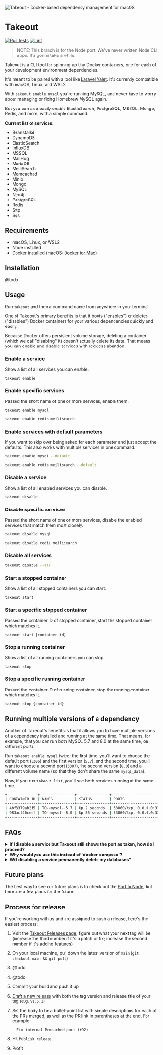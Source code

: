 ![Takeout - Docker-based dependency management for macOS](takeout-banner.png?version=1)

# Takeout

[![Run tests](https://github.com/tighten/takeout/workflows/Run%20tests/badge.svg?branch=main)](https://github.com/tighten/takeout/actions?query=workflow%3A%22Run+tests%22)
[![Lint](https://github.com/tighten/takeout/workflows/Lint/badge.svg?branch=main)](https://github.com/tighten/takeout/actions?query=workflow%3ALint)

> NOTE: This branch is for the Node port. We've never written Node CLI apps. It's gonna take a while.

Takeout is a CLI tool for spinning up tiny Docker containers, one for each of your development environment dependencies.

It's meant to be paired with a tool like [Laravel Valet](https://laravel.com/docs/valet). It's currently compatible with macOS, Linux, and WSL2.

With `takeout enable mysql` you're running MySQL, and never have to worry about managing or fixing Homebrew MySQL again.

But you can also easily enable ElasticSearch, PostgreSQL, MSSQL, Mongo, Redis, and more, with a simple command.

**Current list of services:**
- Beanstalkd
- DynamoDB
- ElasticSearch
- InfluxDB
- MSSQL
- MailHog
- MariaDB
- MeiliSearch
- Memcached
- Minio
- Mongo
- MySQL
- Neo4j
- PostgreSQL
- Redis
- Sftp
- Sqs

## Requirements

- macOS, Linux, or WSL2
- Node installed
- Docker installed (macOS: [Docker for Mac](https://docs.docker.com/docker-for-mac/))

## Installation

@todo

## Usage

Run `takeout` and then a command name from anywhere in your terminal.

One of Takeout's primary benefits is that it boots ("enables") or deletes ("disables") Docker containers for your various dependencies quickly and easily.

Because Docker offers persistent volume storage, deleting a container (which we call "disabling" it) doesn't actually delete its data. That means you can enable and disable services with reckless abandon.

### Enable a service

Show a list of all services you can enable.

```bash
takeout enable
```

### Enable specific services

Passed the short name of one or more services, enable them.

```bash
takeout enable mysql

takeout enable redis meilisearch
```

### Enable services with default parameters

If you want to skip over being asked for each parameter and just accept the defaults. This also works with multiple services in one command.

```bash
takeout enable mysql --default

takeout enable redis meilisearch --default
```

### Disable a service

Show a list of all enabled services you can disable.

```bash
takeout disable
```

### Disable specific services

Passed the short name of one or more services, disable the enabled services that match them most closely.

```bash
takeout disable mysql

takeout disable redis meilisearch
```


### Disable all services

```bash
takeout disable --all
```

### Start a stopped container

Show a list of all stopped containers you can start.

```bash
takeout start
```

### Start a specific stopped container

Passed the container ID of stopped container, start the stopped container which matches it.

```bash
takeout start {container_id}
```

### Stop a running container

Show a list of all running containers you can stop.

```bash
takeout stop
```

### Stop a specific running container

Passed the container ID of running container, stop the running container which matches it.

```bash
takeout stop {container_id}
```

## Running multiple versions of a dependency

Another of Takeout's benefits is that it allows you to have multiple versions of a dependency installed and running at the same time. That means, for example, that you can run both MySQL 5.7 and 8.0 at the same time, on different ports.

Run `takeout enable mysql` twice; the first time, you'll want to choose the default port (`3306`) and the first version (`5.7`), and the second time, you'll want to choose a second port (`3307`), the second version (`8.0`) and a different volume name (so that they don't share the same `mysql_data`).

Now, if you run `takeout list`, you'll see both services running at the same time.

```bash
+--------------+----------------+---------------+-----------------------------------+
| CONTAINER ID | NAMES          | STATUS        | PORTS                             |
+--------------+----------------+---------------+-----------------------------------+
| 4bf3379ab2f5 | TO--mysql--5.7 | Up 2 seconds  | 33060/tcp, 0.0.0.0:3306->3306/tcp |
| 983acf46ceef | TO--mysql--8.0 | Up 35 seconds | 33060/tcp, 0.0.0.0:3307->3306/tcp |
+--------------+----------------+---------------+-----------------------------------+
```

## FAQs

<details>
<summary><strong>If I disable a service but Takeout still shows the port as taken, how do I proceed?</strong></summary>

First, run `lsof -i :3306` (where 3306 is the port that's unavailable.)

If you see output like this:

    com.docke   936 mattstauffer   52u  IPv6 0xc0d6f0b06d5c4efb      0t0  TCP localhost:mysql->localhost:62919 (FIN_WAIT_2)
    TablePlus 96155 mattstauffer   16u  IPv4 0xc0d6f0b0b6dccf6b      0t0  TCP localhost:62919->localhost:mysql (CLOSE_WAIT)

The solution is to just close your database GUI, and then it should be released.
</details>
<details>
<summary><strong>Why would you use this instead of `docker-compose`?</strong></summary>

Using `docker-compose` sets up your dependencies on a project-by-project basis, which is a perfectly fine way to do things. If it makes more sense to you to have a single copy of each of your dependencies for your entire global environment, Takeout makes more sense.
</details>
<details>
<summary><strong>Will disabling a service permanently delete my databases?</strong></summary>

Nope! Your data will stick around! By default almost all of our services use a "volume" to attach your data to for exactly this reason.

So, when you disable the MySQL service, for example, that volume--with all your data in it--will just sit there quietly. And when you re-enable, as long as you attach it to the same volume, all your data will still be there.
</details>

## Future plans

The best way to see our future plans is to check out the [Port to Node](https://github.com/tighten/takeout/projects/2), but here are a few plans for the future:

## Process for release

If you're working with us and are assigned to push a release, here's the easiest process:

1. Visit the [Takeout Releases page](https://github.com/tighten/takeout/releases); figure out what your next tag will be (increase the third number if it's a patch or fix; increase the second number if it's adding features)
2. On your local machine, pull down the latest version of `main` (`git checkout main && git pull`)
3. @todo
4. @todo
5. Commit your build and push it up
6. [Draft a new release](https://github.com/tighten/takeout/releases/new) with both the tag version and release title of your tag (e.g. `v1.5.1`)
7. Set the body to be a bullet-point list with simple descriptions for each of the PRs merged, as well as the PR link in parentheses at the end. For example:

    `- Fix internal Memcached port (#92)`
8. Hit `Publish release`
9. Profit
